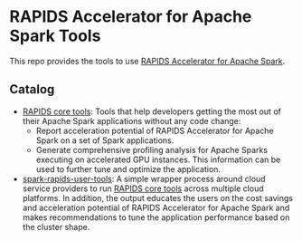# RAPIDS Accelerator for Apache Spark Tools

This repo provides the tools to use [RAPIDS Accelerator for Apache Spark](https://github.com/NVIDIA/spark-rapids).

## Catalog

- [RAPIDS core tools](./core): Tools that help developers getting the most out of their Apache 
  Spark applications
  without any code change:
  - Report acceleration potential of RAPIDS Accelerator for Apache Spark on a set of Spark applications.
  - Generate comprehensive profiling analysis for Apache Sparks executing on accelerated GPU instances. This information
    can be used to further tune and optimize the application.
- [spark-rapids-user-tools](./user_tools): A simple wrapper process around cloud service 
  providers to run
  [RAPIDS core tools](./core) across multiple cloud platforms. In addition, the output educates 
  the users on
  the cost savings and acceleration potential of RAPIDS Accelerator for Apache Spark and makes recommendations to tune
  the application performance based on the cluster shape.
